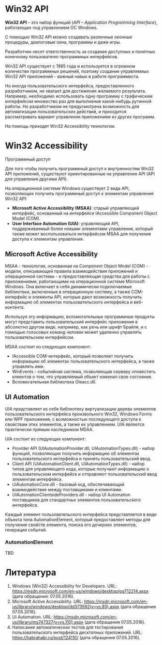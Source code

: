 # Win32 API

**Win32 API** – это набор функций (*API – Application Programming Interface*), работающих под управлением ОС Windows.

С помощью Win32 API можно создавать различные оконные процедуры, диалоговые окна, программы и даже игры.

Разработчик несет ответственность за создание доступных и понятных конечному пользователю программных интерфейсов.

Win32 API существует с 1985 года и используется в огромном количестве программных решений, поэтому создание управляемых Win32 API приложений - важный навык в работе программиста.

Но иногда пользовательского интерфейса, предоставленного разработчиком, не хватает для достижения желаемого результата. Например, необходимо использовать одну программу с графическим интерфейсом множество раз для выполнения какой-нибудь рутинной работы. Но разработчиком не предусмотрена возможность для автоматизации пользовательских действий, и приходится рассматривать вариант управления приложением из других программ.

На помощь приходят Win32 Accessibility технологии.

# Win32 Accessibility

Программный доступ

Для того чтобы получить программный доступ к внутренностям Win32 API приложений, существуют ориентированные на управление API (API для управления другими API).

На операционной системе Windows существует 2 вида API, позволяющих получить программный доступ к элементам управления Win32 API:

- **Microsoft Active Accessibility (MSAA)**: старый управляющий интерфейс, основанный на интерфейсе IAccessible Component Object Model (COM).
- **User Interface Automation (UIA)**: управляющий API, поддерживаемый более новыми элементами управления, который также может воспользоваться интерфейсом MSAA для получения доступа к элементам управления.

## Microsoft Active Accessibility

MSAA - технология, основанная на Component Object Model (COM) - модели, описывающей правила взаимодействия приложений и операционной системы - и предоставляющая средства для работы с приложениями, работающими на операционной системе Microsoft Windows. Она включает в себя динамически подключаемые библиотеки, включенные в операционную систему, а также COM-интерфейс и элементы API, которые дают возможность получить информацию об элементах пользовательского интерфейса и веб-контента.

Используя эту информацию, вспомогательные программные продукты могут представить пользовательский интерфейс приложения в абсолютно другом виде, например, как речь или шрифт Брайля, и с помощью голосовых команд человек может удаленно управлять пользовательским интерфейсом.

MSAA состоит из следующих компонент:

- IAccessible COM-интерфейс, который позволяет получить информацию об элементах пользовательского интерфейса, а также управлять ими.
- WinEvents - событийная система, позволяющая серверу оповестить клиентов о том, что управляемый объект изменил свое состояние.
- Вспомогательная библиотека Oleacc.dll.

## UI Automation

UIA представляет из себя библиотеку виртуализации дерева элементов пользовательского интерфейса произвольного Win32, Windows Forms или WPF приложения, с возможностью последующего доступа к свойствам этих элементов, а также их управлением.  UIA  является практически прямым наследником MSAA. 

UIA состоит из следующих компонент:

- Provider API (UIAutomationProvider.dll, UIAutomationTypes.dll) - набор функций, позволяющих получить информацию об элементах пользовательского интерфейса и принять пользовательский ввод.
- Client API (UIAutomationClient.dll, UIAutomationTypes.dll) - набор типов для управляющего кода, которые получают информацию о пользовательском интерфейсе и отправляют пользовательский ввод элементам интерфейса.
- UiAutomationCore.dll - базовый код, обеспечивающий взаимодействие между поставщиками и клиентами.
- UIAutomationClientsideProviders.dll - набор UI Automation поставщиков для стандартных элементов пользовательского интерфейса.

Каждый элемент пользовательского интерфейса представляется в виде объекта типа AutomationElement, который предоставляет методы для получения свойств элемента, поиска его дочерних элементов, генерации событий.

### AutomationElement

TBD

# Литература

1. Windows (Win32) Accessibility for Developers. URL: <https://msdn.microsoft.com/en-us/windows/desktop/gg712214.aspx> (дата обращения: 07.05.2016).
2. Microsoft Active Accessibility. URL: <https://msdn.microsoft.com/en-us/library/windows/desktop/dd373592(v=vs.85).aspx> (дата обращения 07.05.2016).
3. UI Automation. URL: <https://msdn.microsoft.com/en-us/library/ms747327(v=vs.110).aspx> (дата обращения 07.05.2016).
4. Написание автоматических тестов для тестирования пользовательского интерфейса десктопных приложений. URL: <https://habrahabr.ru/post/124110/> (дата обращения 07.05.2016).